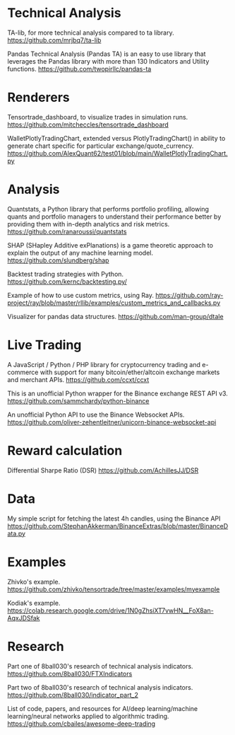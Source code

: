 # Technical Analysis
TA-lib, for more technical analysis compared to ta library.
https://github.com/mrjbq7/ta-lib

Pandas Technical Analysis (Pandas TA) is an easy to use library that leverages the Pandas library with more than 130 Indicators and Utility functions.
https://github.com/twopirllc/pandas-ta

# Renderers
Tensortrade_dashboard, to visualize trades in simulation runs.
https://github.com/mitcheccles/tensortrade_dashboard

WalletPlotlyTradingChart, extended versus PlotlyTradingChart() in ability to generate chart specific for particular exchange/quote_currency.
https://github.com/AlexQuant62/test01/blob/main/WalletPlotlyTradingChart.py

# Analysis
Quantstats, a Python library that performs portfolio profiling, allowing quants and portfolio managers to understand their performance better by providing them with in-depth analytics and risk metrics.
https://github.com/ranaroussi/quantstats

SHAP (SHapley Additive exPlanations) is a game theoretic approach to explain the output of any machine learning model.
https://github.com/slundberg/shap

Backtest trading strategies with Python.
https://github.com/kernc/backtesting.py/

Example of how to use custom metrics, using Ray.
https://github.com/ray-project/ray/blob/master/rllib/examples/custom_metrics_and_callbacks.py

Visualizer for pandas data structures.
https://github.com/man-group/dtale

# Live Trading
A JavaScript / Python / PHP library for cryptocurrency trading and e-commerce with support for many bitcoin/ether/altcoin exchange markets and merchant APIs.
https://github.com/ccxt/ccxt

This is an unofficial Python wrapper for the Binance exchange REST API v3.
https://github.com/sammchardy/python-binance

An unofficial Python API to use the Binance Websocket APIs.
https://github.com/oliver-zehentleitner/unicorn-binance-websocket-api

# Reward calculation
Differential Sharpe Ratio (DSR)
https://github.com/AchillesJJ/DSR

# Data
My simple script for fetching the latest 4h candles, using the Binance API
https://github.com/StephanAkkerman/BinanceExtras/blob/master/BinanceData.py

# Examples
Zhivko's example.
https://github.com/zhivko/tensortrade/tree/master/examples/myexample

Kodiak's example.
https://colab.research.google.com/drive/1N0gZhsiXT7vwHN__FoX8an-AqxJDSfak

# Research
Part one of 8ball030's research of technical analysis indicators.
https://github.com/8ball030/FTXIndicators

Part two of 8ball030's research of technical analysis indicators.
https://github.com/8ball030/indicator_part_2

List of code, papers, and resources for AI/deep learning/machine learning/neural networks applied to algorithmic trading.
https://github.com/cbailes/awesome-deep-trading

